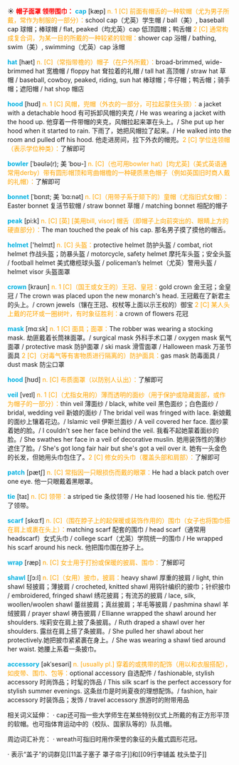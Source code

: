☀ <font color="red">**帽子面罩 领带围巾：**</font>
<font color="sky blue">**cap**</font> [kæp] 
<font color="orange">n. 1 [C] 前面有帽舌的一种软帽（尤为男子所戴，常作为制服的一部分）：</font>school cap（尤英）学生帽 / ball（美）, baseball cap 球帽；棒球帽 / flat, peaked（均尤英）cap 低顶圆帽；鸭舌帽 <font color="orange">2 [C] 通常构成复合词，为某一目的所戴的一种较紧的软帽：</font>shower cap 浴帽 / bathing, swim（美）, swimming（尤英）cap 泳帽

<font color="sky blue">**hat**</font> [hæt] 
<font color="orange">n. [C]（常指带檐的）帽子（在户外所戴）：</font>broad-brimmed, wide-brimmed hat 宽檐帽 / floppy hat 耷拉着的礼帽 / tall hat 高顶帽 / straw hat 草帽 / baseball, cowboy, peaked, riding, sun hat 棒球帽；牛仔帽；鸭舌帽；骑手帽；遮阳帽 / hat shop 帽店
            
<font color="sky blue">**hood**</font> [hʊd]
<font color="orange">n. 1 [C] 风帽，兜帽（外衣的一部分，可拉起蒙住头颈）：</font>a jacket with a detachable hood 有可拆卸风帽的夹克 / He was wearing a jacket with the hood up. 他穿着一件带帽的夹克，风帽拉起来罩在头上。/ She put up her hood when it started to rain. 下雨了，她把风帽拉了起来。/ He walked into the room and pulled off his hood. 他走进房间，拉下外衣的帽兜。<font color="orange">2 [C] 学位连领帽（表示学位种类）：</font>了解即可
 
<font color="sky blue">**bowler**</font> [ˈbəʊlə(r); 美 ˈboʊ-]
<font color="orange">n. [C]（也可用bowler hat）[均尤英]（美式英语通常用derby）带有圆形帽顶和弯曲帽檐的一种硬质黑色帽子（例如英国旧时商人戴的礼帽）：</font>了解即可
           
<font color="sky blue">**bonnet**</font> [ˈbɒnɪt; 美 ˈbɑ:nət]
<font color="orange">n. [C]（用带子系于颏下的）童帽（尤指旧式女帽）：</font>Easter bonnet 复活节软帽 / straw bonnet 草帽 / matching bonnet 相配的帽子

<font color="sky blue">**peak**</font> [pi:k]
<font color="orange">n. [C] [英] [美用bill, visor] 帽舌（即帽子上向前突出的、眼睛上方的硬直部分）：</font>The man touched the peak of his cap. 那名男子摸了摸他的帽舌。

<font color="sky blue">**helmet**</font> ['helmɪt] 
<font color="orange">n. [C] 头盔：</font>protective helmet 防护头盔 / combat, riot helmet 作战头盔；防暴头盔 / motorcycle, safety helmet 摩托车头盔；安全头盔 / football helmet 美式橄榄球头盔 / policeman’s helmet（尤英）警用头盔 / helmet visor 头盔面罩
           
<font color="sky blue">**crown**</font> [kraʊn]
<font color="orange">n. 1 [C]（国王或女王的）王冠、皇冠：</font>gold crown 金王冠；金皇冠 / The crown was placed upon the new monarch's head. 王冠戴在了新君主的头上。/ crown jewels（镶在王冠、权杖等上面以示王权的）御宝 <font color="orange">2 [C] 某人头上戴的花环或一圈树叶，有时象征胜利：</font>a crown of flowers 花冠

<font color="sky blue">**mask**</font> [mɑːsk] 
<font color="orange">n. 1 [C] 面具；面罩：</font>The robber was wearing a stocking mask. 劫匪戴着长筒袜面罩。/ surgical mask 外科手术口罩 / oxygen mask 氧气面罩 / protective mask 防护面罩 / ski mask 滑雪面罩 / Halloween mask 万圣节面具 <font color="orange">2 [C]（对毒气等有害物质进行隔离的）防护面具：</font>gas mask 防毒面具 / dust mask 防尘口罩
                      
<font color="sky blue">**hood**</font> [hʊd]
<font color="orange">n. [C] 布质面罩（以防别人认出）：</font>了解即可

<font color="sky blue">**veil**</font> [veɪl]
<font color="orange">n. 1 [C]（尤指女用的）薄而透明的面纱（用于保护或隐藏面部，或作为帽子的一部分）：</font>thin veil 薄面纱 / black, white veil 黑色面纱；白色面纱 / bridal, wedding veil 新娘的面纱 / The bridal veil was fringed with lace. 新娘戴的面纱上镶着花边。/ Islamic veil 伊斯兰面纱 / A veil covered her face. 面纱蒙着她的脸。/ I couldn't see her face behind the veil. 我看不起她蒙着面纱的脸。/ She swathes her face in a veil of decorative muslin. 她用装饰性的薄纱遮住了脸。/ She's got long fair hair but she's got a veil over it. 她有一头金色的长发，但她用头巾包住了。<font color="orange">2 [C] 修女的头巾（覆盖头部和肩部）：</font>了解即可
           
<font color="sky blue">**patch**</font> [pætʃ]
<font color="orange">n. [C] 常指因一只眼损伤而戴的眼罩：</font>He had a black patch over one eye. 他一只眼戴着黑眼罩。

<font color="sky blue">**tie**</font> [taɪ] 
<font color="orange">n. [C] 领带：</font>a striped tie 条纹领带 / He had loosened his tie. 他松开了领带。

<font color="sky blue">**scarf**</font> [skɑːf] 
<font color="orange">n. [C]（围在脖子上的起保暖或装饰作用的）围巾（女子也将围巾搭在肩上或裹在头上）：</font>matching scarf 配套的围巾 / head scarf（通常用headscarf）女式头巾 / college scarf（尤英）学院统一的围巾 / He wrapped his scarf around his neck. 他把围巾围在脖子上。
           
<font color="sky blue">**wrap**</font> [ræp]
<font color="orange">n. [C] 女士用于打扮或保暖的披肩、围巾：</font>了解即可
           
<font color="sky blue">**shawl**</font> [ʃɔ:l]
<font color="orange">n. [C]（女用）披巾，披肩：</font>heavy shawl 厚重的披肩 / light, thin shawl 轻披肩；薄披肩 / crocheted, knitted shawl 用钩针编织的披巾；针织披巾 / embroidered, fringed shawl 绣花披肩；有流苏的披肩 / lace, silk, woollen/woolen shawl 蕾丝披肩；真丝披肩；羊毛等披肩 / pashmina shawl 羊绒披肩 / prayer shawl 祷告披肩 / Ellianne wrapped the shawl around her shoulders. 埃莉安在肩上披了条披肩。/ Ruth draped a shawl over her shoulders. 露丝在肩上搭了条披肩。/ She pulled her shawl about her protectively.她把披巾紧紧裹在身上。/ She was wearing a shawl tied around her waist. 她腰上系着一条披巾。
           
<font color="sky blue">**accessory**</font> [əkˈsesəri]
<font color="orange">n. [usually pl.] 穿着的或携带的配饰（用以和衣服搭配），如皮带、围巾、包等：</font>optional accessory 自选配件 / fashionable, stylish accessory 时尚饰品；时髦的饰品 / This silk scarf is the perfect accessory for stylish summer evenings. 这条丝巾是时尚夏夜的理想配饰。/ fashion, hair accessory 时装饰品；发饰 / travel accessory 旅游时的附带用品

相关词义延伸：
· cap还可指一些大学师生在某些特别仪式上所戴的有正方形平顶的软帽。也可指体育运动中的（校队、国家队等的）队员帽。

周边词汇补充：
· wreath可指旧时用作荣誉的象征的头戴式圆形花冠。

· 表示“盖子”的词群见[[11盖子塞子 罩子帘子]]和[[09行李铺盖 枕头垫子]]